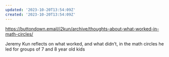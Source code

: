 ```yaml
---
updated: '2023-10-20T13:54:09Z'
created: '2023-10-20T13:54:09Z'
---
```

https://buttondown.email/j2kun/archive/thoughts-about-what-worked-in-math-circles/

Jeremy Kun reflects on what worked, and what didn’t, in the math circles he led for groups of 7 and 8 year old kids